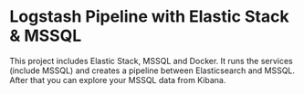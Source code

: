 # Logstash Pipeline with Elastic Stack & MSSQL  

This project includes Elastic Stack, MSSQL and Docker. It runs the services (include MSSQL) and creates a pipeline between Elasticsearch and MSSQL. After that you can explore your MSSQL data from Kibana.
